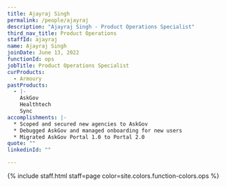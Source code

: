 ```yaml
---
title: Ajayraj Singh
permalink: /people/ajayraj
description: "Ajayraj Singh - Product Operations Specialist"
third_nav_title: Product Operations
staffId: ajayraj
name: Ajayraj Singh
joinDate: June 13, 2022
functionId: ops
jobTitle: Product Operations Specialist
curProducts:
  - Armoury
pastProducts:
  - |-
    AskGov
    Healthtech
    Sync
accomplishments: |-
  * Scoped and secured new agencies to AskGov
  * Debugged AskGov and managed onboarding for new users
  * Migrated AskGov Portal 1.0 to Portal 2.0
quote: ""
linkedinId: ""

---
```


{% include staff.html staff=page color=site.colors.function-colors.ops %}
